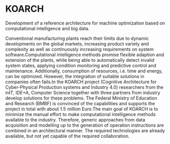 # KOARCH

Development of a reference architecture for machine optimization based on computational intelligence and big data.

Conventional manufacturing plants reach their limits due to dynamic developments on the global markets, increasing product variety and complexity as well as continuously increasing requirements on system software.Computational intelligence methods promise flexible adaption and extension of the plants, while being able to automatically detect invalid system states, applying condition monitoring and predictive control and maintenance. Additionally, consumption of resources, i.e. time and energy, can be optimized. However, the integration of suitable solutions in companies often fails.In the KOARCH project (Cognitive Architecture for Cyber-Physical Production systems and Industry 4.0) researchers from the inIT, IDE+A, Computer Science together with three partners from industry develop solutions for these problems. The Federal Ministry of Education and Research (BMBF) is convinced of the capabilities and supports the project in total with about 1.5 million Euro.The main goal of KOARCH is to minimize the manual effort to make computational intelligence methods available to the industry. Therefore, generic approaches from data acquisition and modelling up to the generation of operation instructions are combined in an architectural manner. The required technologies are already available, but not yet capable of the required collaboration.